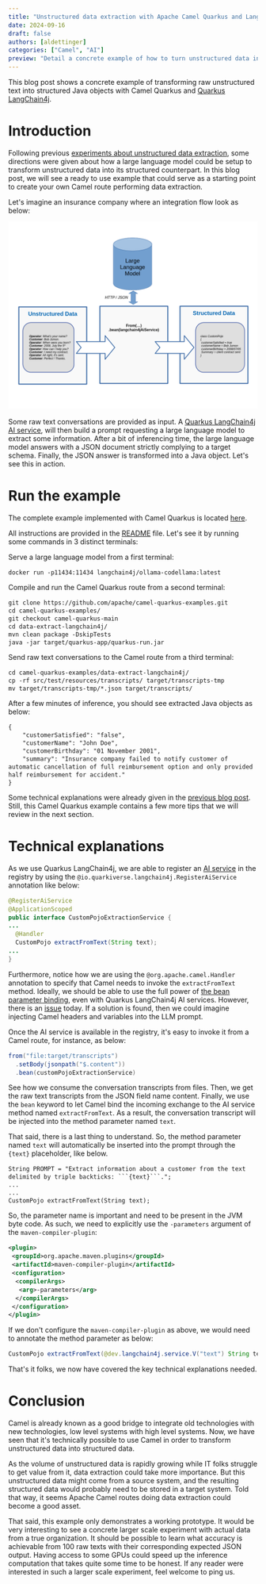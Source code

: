 ```yaml
---
title: "Unstructured data extraction with Apache Camel Quarkus and LangChain4j"
date: 2024-09-16
draft: false
authors: [aldettinger]
categories: ["Camel", "AI"]
preview: "Detail a concrete example of how to turn unstructured data into structured data with Camel Quarkus and Quarkus LangChain4j."
---
```


This blog post shows a concrete example of transforming raw unstructured text into structured Java objects with Camel Quarkus and [Quarkus LangChain4j](https://docs.quarkiverse.io/quarkus-langchain4j/dev/index.html).

# Introduction

Following previous [experiments about unstructured data extraction](/blog/2024/07/data-extraction-first-experiment/), some directions were given about how a large language model could be setup to transform unstructured data into its structured counterpart. In this blog post, we will see a ready to use example that could serve as a starting point to create your own Camel route performing data extraction.

Let's imagine an insurance company where an integration flow look as below:

![Transform unstructured raw text to a structured Java object](./unstructured-raw-text-to-structured-java-object.png)

Some raw text conversations are provided as input. A [Quarkus LangChain4j AI service](https://docs.quarkiverse.io/quarkus-langchain4j/dev/ai-services.html), will then build a prompt requesting a large language model to extract some information. After a bit of inferencing time, the large language model answers with a JSON document strictly complying to a target schema. Finally, the JSON answer is transformed into a Java object. Let's see this in action.

# Run the example

The complete example implemented with Camel Quarkus is located [here](https://github.com/apache/camel-quarkus-examples/tree/camel-quarkus-main/data-extract-langchain4j).

All instructions are provided in the [README](https://github.com/apache/camel-quarkus-examples/blob/camel-quarkus-main/data-extract-langchain4j/README.adoc) file.
Let's see it by running some commands in 3 distinct terminals:

Serve a large language model from a first terminal:

```shell
docker run -p11434:11434 langchain4j/ollama-codellama:latest
```

Compile and run the Camel Quarkus route from a second terminal:

```shell
git clone https://github.com/apache/camel-quarkus-examples.git
cd camel-quarkus-examples/
git checkout camel-quarkus-main
cd data-extract-langchain4j/
mvn clean package -DskipTests
java -jar target/quarkus-app/quarkus-run.jar
```

Send raw text conversations to the Camel route from a third terminal:

```shell
cd camel-quarkus-examples/data-extract-langchain4j/
cp -rf src/test/resources/transcripts/ target/transcripts-tmp
mv target/transcripts-tmp/*.json target/transcripts/
```

After a few minutes of inference, you should see extracted Java objects as below:

```shell
{
    "customerSatisfied": "false",
    "customerName": "John Doe",
    "customerBirthday": "01 November 2001",
    "summary": "Insurance company failed to notify customer of automatic cancellation of full reimbursement option and only provided half reimbursement for accident."
}
```

Some technical explanations were already given in the [previous blog post](/blog/2024/07/data-extraction-first-experiment/).
Still, this Camel Quarkus example contains a few more tips that we will review in the next section.

# Technical explanations

As we use Quarkus LangChain4j, we are able to register an [AI service](https://docs.quarkiverse.io/quarkus-langchain4j/dev/ai-services.html) in the registry by using the `@io.quarkiverse.langchain4j.RegisterAiService` annotation like below:

```java
@RegisterAiService
@ApplicationScoped
public interface CustomPojoExtractionService {
...
  @Handler
  CustomPojo extractFromText(String text);
...
}
```

Furthermore, notice how we are using the `@org.apache.camel.Handler` annotation to specify that Camel needs to invoke the `extractFromText` method.
Ideally, we should be able to use the full power of [the bean parameter binding](/manual/bean-binding.html#_parameter_binding), even with Quarkus LangChain4j AI services.
However, there is an [issue](https://github.com/quarkiverse/quarkus-langchain4j/issues/888) today.
If a solution is found, then we could imagine injecting Camel headers and variables into the LLM prompt.

Once the AI service is available in the registry, it's easy to invoke it from a Camel route, for instance, as below:

```java
from("file:target/transcripts")
  .setBody(jsonpath("$.content"))
  .bean(customPojoExtractionService)
```

See how we consume the conversation transcripts from files.
Then, we get the raw text transcripts from the JSON field name content.
Finally, we use the `bean` keyword to let Camel bind the incoming exchange to the AI service method named `extractFromText`.
As a result, the conversation transcript will be injected into the method parameter named `text`.

That said, there is a last thing to understand.
So, the method parameter named `text` will automatically be inserted into the prompt through the `{text}` placeholder, like below.

```
String PROMPT = "Extract information about a customer from the text delimited by triple backticks: ```{text}```.";
...
...
CustomPojo extractFromText(String text);
```

So, the parameter name is important and need to be present in the JVM byte code.
As such, we need to explicitly use the `-parameters` argument of the `maven-compiler-plugin`:

```xml
<plugin>
 <groupId>org.apache.maven.plugins</groupId>
 <artifactId>maven-compiler-plugin</artifactId>
 <configuration>
  <compilerArgs>
   <arg>-parameters</arg>
  </compilerArgs>
 </configuration>
</plugin>
```

If we don't configure the `maven-compiler-plugin` as above, we would need to annotate the method parameter as below:

```java
CustomPojo extractFromText(@dev.langchain4j.service.V("text") String text);
```

That's it folks, we now have covered the key technical explanations needed.

# Conclusion

Camel is already known as a good bridge to integrate old technologies with new technologies, low level systems with high level systems.
Now, we have seen that it's technically possible to use Camel in order to transform unstructured data into structured data.

As the volume of unstructured data is rapidly growing while IT folks struggle to get value from it, data extraction could take more importance.
But this unstructured data might come from a source system, and the resulting structured data would probably need to be stored in a target system.
Told that way, it seems Apache Camel routes doing data extraction could become a good asset.

That said, this example only demonstrates a working prototype.
It would be very interesting to see a concrete larger scale experiment with actual data from a true organization.
It should be possible to learn what accuracy is achievable from 100 raw texts with their corresponding expected JSON output.
Having access to some GPUs could speed up the inference computation that takes quite some time to be honest.
If any reader were interested in such a larger scale experiment, feel welcome to ping us.
